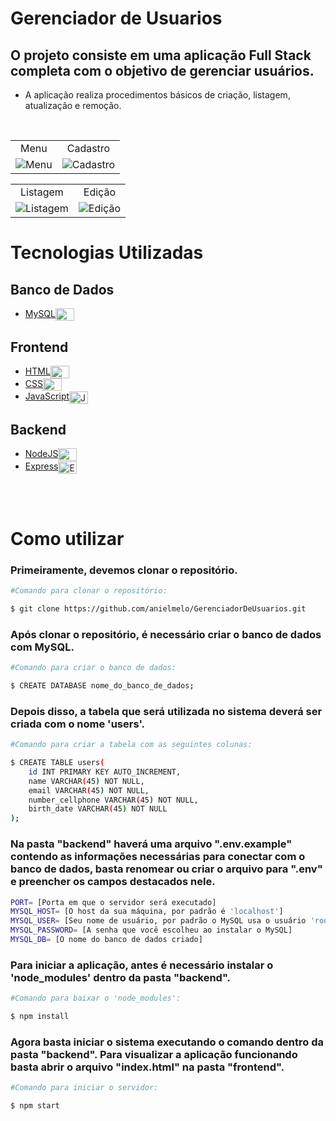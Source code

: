 # Gerenciador de Usuarios
## O projeto consiste em uma aplicação Full Stack completa com o objetivo de gerenciar usuários.
 - A aplicação realiza procedimentos básicos de criação, listagem, atualização e remoção.

<br>

<p align="center">
  <table align="center">
    <tr>
      <td align="center">Menu</td>
      <td align="center">Cadastro</td>
    </tr>
    <tr>
      <td align="center"><img src="https://github.com/anielmelo/GerenciadorDeUsuarios/assets/103321497/3971d9e6-2060-47ce-9441-fe5d4c7203d4" alt="Menu" /></td>
      <td align="center"><img src="https://github.com/anielmelo/GerenciadorDeUsuarios/assets/103321497/22c937b3-a970-426e-b052-13213dea82b4" alt="Cadastro" /></td>     
    </tr>
  </table>
  <table align="center">
    <tr>
      <td align="center">Listagem</td>
      <td align="center">Edição</td>
    </tr>
    <tr>
      <td align="center"><img src="https://github.com/anielmelo/GerenciadorDeUsuarios/assets/103321497/8844e071-4fe7-455a-9b0a-35dfcd1179e2" alt="Listagem"/></td>
      <td align="center"><img src="https://github.com/anielmelo/GerenciadorDeUsuarios/assets/103321497/a6a9bfb3-45a6-4dba-992e-2859f964700b" alt="Edição"/></td>
    </tr>
  </table>
</p>

# Tecnologias Utilizadas
## Banco de Dados

 - <a href="https://www.mysql.com/">MySQL</a><img align="center" alt="MySQL" height="20" width="30" src="https://cdn.jsdelivr.net/gh/devicons/devicon/icons/mysql/mysql-original.svg">

## Frontend

 - <a href="https://www.w3schools.com/html/">HTML</a><img align="center" alt="HTML" height="20" width="30" src="https://cdn.jsdelivr.net/gh/devicons/devicon/icons/html5/html5-original.svg">
 - <a href="https://www.w3schools.com/css/">CSS</a><img align="center" alt="CSS" height="20" width="30" src="https://cdn.jsdelivr.net/gh/devicons/devicon/icons/css3/css3-original.svg">
 - <a href="https://www.javascript.com/">JavaScript</a><img align="center" alt="JavaScript" height="20" width="30" src="https://cdn.jsdelivr.net/gh/devicons/devicon/icons/javascript/javascript-original.svg">

## Backend

 - <a href="https://nodejs.org/en/">NodeJS</a><img align="center" alt="NodeJS" height="20" width="30" src="https://cdn.jsdelivr.net/gh/devicons/devicon/icons/nodejs/nodejs-original.svg">
 - <a href="https://expressjs.com/">Express</a><img align="center" alt="Express" height="20" width="30" src="https://cdn.jsdelivr.net/gh/devicons/devicon/icons/express/express-original.svg">
 
<br>
<br>

# Como utilizar

### Primeiramente, devemos clonar o repositório.

```bash
#Comando para clonar o repositório:

$ git clone https://github.com/anielmelo/GerenciadorDeUsuarios.git
```

### Após clonar o repositório, é necessário criar o banco de dados com MySQL.

```bash
#Comando para criar o banco de dados:

$ CREATE DATABASE nome_do_banco_de_dados;
```

### Depois disso, a tabela que será utilizada no sistema deverá ser criada com o nome 'users'.

```bash
#Comando para criar a tabela com as seguintes colunas:

$ CREATE TABLE users(
    id INT PRIMARY KEY AUTO_INCREMENT,
    name VARCHAR(45) NOT NULL,
    email VARCHAR(45) NOT NULL,
    number_cellphone VARCHAR(45) NOT NULL,
    birth_date VARCHAR(45) NOT NULL
);
```
### Na pasta "backend" haverá uma arquivo ".env.example" contendo as informações necessárias para conectar com o banco de dados, basta renomear ou criar o arquivo para ".env" e preencher os campos destacados nele.

```bash
PORT= [Porta em que o servidor será executado]
MYSQL_HOST= [O host da sua máquina, por padrão é 'localhost']
MYSQL_USER= [Seu nome de usuário, por padrão o MySQL usa o usuário 'root']
MYSQL_PASSWORD= [A senha que você escolheu ao instalar o MySQL]
MYSQL_DB= [O nome do banco de dados criado]
```

### Para iniciar a aplicação, antes é necessário instalar o 'node_modules' dentro da pasta "backend".

```bash
#Comando para baixar o 'node_modules':

$ npm install
```
### Agora basta iniciar o sistema executando o comando dentro da pasta "backend". Para visualizar a aplicação funcionando basta abrir o arquivo "index.html" na pasta "frontend".

```bash
#Comando para iniciar o servidor:

$ npm start
```

<br>
